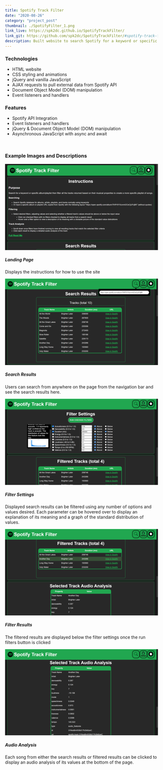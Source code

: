 ```yaml
---
title: Spotify Track Filter
date: "2020-08-26"
category: "project_post"
thumbnail: ./SpotifyFilter_1.png
link_live: https://spk2dc.github.io/SpotifyTrackFilter/
link_git: https://github.com/spk2dc/SpotifyTrackFilter/#spotify-track-filter-read-me
description: Built website to search Spotify for a keyword or specific album/playlist then filter all the tracks returned based on their musical properties to create a more specific playlist of songs.
---
```


### Technologies

- HTML website
- CSS styling and animations
- jQuery and vanilla JavaScript
- AJAX requests to pull external data from Spotify API
- Document Object Model (DOM) manipulation
- Event listeners and handlers

### Features

- Spotify API Integration
- Event listeners and handlers
- jQuery & Document Object Model (DOM) manipulation
- Asynchronous JavaScript with async and await

<br />

### Example Images and Descriptions

<div class="card bg-light my-5 p-2">
  <img class="card-img-top border my-1" src="./SpotifyFilter_5.png" alt="trip_statistics">
  <div class="card-body">
    <h5 class="card-title">Landing Page</h5>
    <p class="card-text">Displays the instructions for how to use the site</p>
  </div>
</div>

<div class="card bg-light my-5 p-2">
  <img class="card-img-top border my-1" src="./SpotifyFilter_4.png" alt="trip_statistics">
  <div class="card-body">
    <h5 class="card-title">Search Results</h5>
    <p class="card-text">Users can search from anywhere on the page from the navigation bar and see the search results here.</p>
  </div>
</div>

<div class="card bg-light my-5 p-2">
  <img class="card-img-top border my-1" src="./SpotifyFilter_1.png" alt="trip_statistics">
  <div class="card-body">
    <h5 class="card-title">Filter Settings</h5>
    <p class="card-text">Displayed search results can be filtered using any number of options and values desired. Each parameter can be hovered over to display an explanation of its meaning and a graph of the standard distribution of values.</p>
  </div>
</div>

<div class="card bg-light my-5 p-2">
  <img class="card-img-top border my-1" src="./SpotifyFilter_2.png" alt="trip_statistics">
  <div class="card-body">
    <h5 class="card-title">Filter Results</h5>
    <p class="card-text">The filtered results are displayed below the filter settings once the run filters button is clicked</p>
  </div>
</div>

<div class="card bg-light my-5 p-2">
  <img class="card-img-top border my-1" src="./SpotifyFilter_3.png" alt="trip_statistics">
  <div class="card-body">
    <h5 class="card-title">Audio Analysis</h5>
    <p class="card-text">Each song from either the search results or filtered results can be clicked to display an audio analysis of its values at the bottom of the page.</p>
  </div>
</div>
